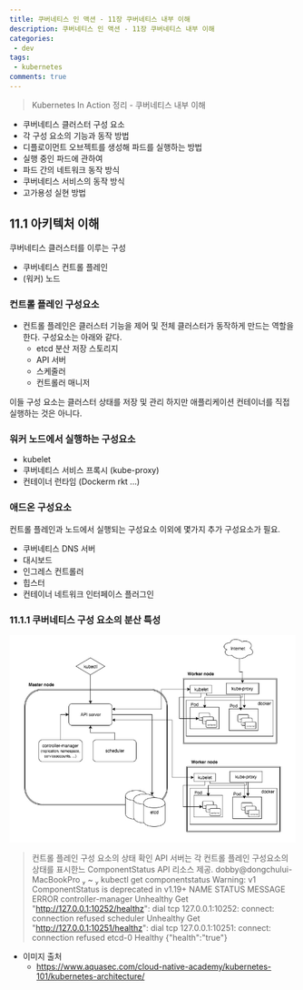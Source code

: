 ```yaml
---
title: 쿠버네티스 인 액션 - 11장 쿠버네티스 내부 이해
description: 쿠버네티스 인 액션 - 11장 쿠버네티스 내부 이해
categories:
 - dev
tags:
 - kubernetes
comments: true
---
```

> Kubernetes In Action 정리 - 쿠버네티스 내부 이해

  * 쿠버네티스 클러스터 구성 요소
  * 각 구성 요소의 기능과 동작 방법
  * 디플로이먼트 오브젝트를 생성해 파드를 실행하는 방법
  * 실행 중인 파드에 관하여
  * 파드 간의 네트워크 동작 방식
  * 쿠버네티스 서비스의 동작 방식
  * 고가용성 실현 방법

## 11.1 아키텍처 이해

쿠버네티스 클러스터를 이루는 구성 
* 쿠버네티스 컨트롤 플레인
* (워커) 노드

### 컨트롤 플레인 구성요소
* 컨트롤 플레인은 클러스터 기능을 제어 및 전체 클러스터가 동작하게 만드는 역할을 한다. 구성요소는 아래와 같다. 
  * etcd 분산 저장 스토리지
  * API 서버
  * 스케줄러
  * 컨트롤러 매니저

이들 구성 요소는 클러스터 상태를 저장 및 관리 하지만 애플리케이션 컨테이너를 직접 실행하는 것은 아니다. 

### 워커 노드에서 실행하는 구성요소
* kubelet
* 쿠버네티스 서비스 프록시 (kube-proxy)
* 컨테이너 런타임 (Dockerm rkt ...)

### 애드온 구성요소
컨트롤 플레인과 노드에서 실행되는 구성요소 이외에 몇가지 추가 구성요소가 필요.
* 쿠버네티스 DNS 서버
* 대시보드
* 인그레스 컨트롤러
* 힙스터
* 컨테이너 네트워크 인터페이스 플러그인

### 11.1.1 쿠버네티스 구성 요소의 분산 특성

![쿠버네티스 구성 요소](/assets/images/post/k8s/Kubernetes-101-Architecture-Diagram.jpeg)

> 컨트롤 플레인 구성 요소의 상태 확인
API 서버는 각 컨트롤 플레인 구성요소의 상태를 표시한느 ComponentStatus API 리소스 제공.
 dobby@dongchului-MacBookPro  ~  kubectl get componentstatus
Warning: v1 ComponentStatus is deprecated in v1.19+
NAME                 STATUS      MESSAGE                                                                                       ERROR
controller-manager   Unhealthy   Get "http://127.0.0.1:10252/healthz": dial tcp 127.0.0.1:10252: connect: connection refused
scheduler            Unhealthy   Get "http://127.0.0.1:10251/healthz": dial tcp 127.0.0.1:10251: connect: connection refused
etcd-0               Healthy     {"health":"true"}




* 이미지 출처
  * https://www.aquasec.com/cloud-native-academy/kubernetes-101/kubernetes-architecture/